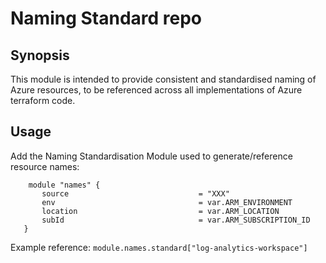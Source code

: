 # Naming Standard repo

## Synopsis

This module is intended to provide consistent and standardised naming of Azure resources, to be referenced across all implementations of Azure terraform code.

## Usage 

Add the Naming Standardisation Module used to generate/reference resource names:

```
   	module "names" {
       source                             = "XXX"
       env                                = var.ARM_ENVIRONMENT
       location                           = var.ARM_LOCATION
       subId                              = var.ARM_SUBSCRIPTION_ID
   }
```

   Example reference: `module.names.standard["log-analytics-workspace"]`